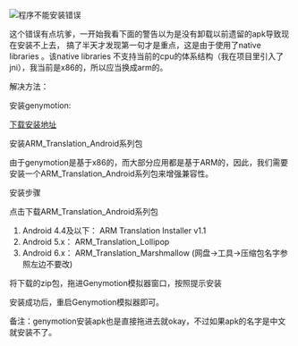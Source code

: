 ![程序不能安装错误](http://oi2e3199v.bkt.clouddn.com/006ffe45626c239233cf9c062b8fff6d.png?imageView2/2/w/700/h/500)


这个错误有点坑爹，一开始我看下面的警告以为是没有卸载以前遗留的apk导致现在安装不上去，
搞了半天才发现第一句才是重点，这是由于使用了native libraries 。该native libraries 不支持当前的cpu的体系结构（我在项目里引入了jni），我当前是x86的，所以应当换成arm的。

解决方法：

安装genymotion:

[下载安装地址](https://www.genymotion.com/download/)


安装ARM_Translation_Android系列包

由于genymotion是基于x86的，而大部分应用都是基于ARM的，因此，我们需要安装一个ARM_Translation_Android系列包来增强兼容性。

安装步骤

点击下载ARM_Translation_Android系列包

1) Android 4.4及以下： ARM Translation Installer v1.1
2) Android 5.x： ARM_Translation_Lollipop
3) Android 6.x： ARM_Translation_Marshmallow (网盘->工具->压缩包名字参照左边不要改)

将下载的zip包，拖进Genymotion模拟器窗口，按照提示安装

安装成功后，重启Genymotion模拟器即可。

备注：genymotion安装apk也是直接拖进去就okay，不过如果apk的名字是中文就安装不了。

